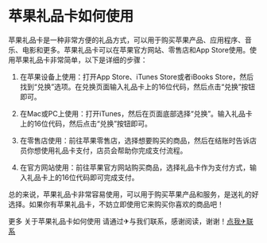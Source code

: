 # 苹果礼品卡如何使用

苹果礼品卡是一种非常方便的礼品方式，可以用于购买苹果产品、应用程序、音乐、电影和更多。苹果礼品卡可以在苹果官方网站、零售店和App Store使用。使用苹果礼品卡非常简单，以下是详细的步骤：

1. 在苹果设备上使用：打开App Store、iTunes Store或者iBooks Store，然后找到“兑换”选项。在兑换页面输入礼品卡上的16位代码，然后点击“兑换”按钮即可。

2. 在Mac或PC上使用：打开iTunes，然后在页面底部选择“兑换”。输入礼品卡上的16位代码，然后点击“兑换”按钮即可。

3. 在零售店使用：前往苹果零售店，选择想要购买的商品，然后在结账时告诉店员你想使用礼品卡支付，店员会帮助你完成支付流程。

4. 在官方网站使用：前往苹果官方网站购买商品，选择礼品卡作为支付方式，输入礼品卡上的16位代码即可完成支付。

总的来说，苹果礼品卡非常容易使用，可以用于购买苹果产品和服务，是送礼的好选择。如果你有苹果礼品卡，不妨立即使用它来购买你喜欢的商品吧！

更多 关于苹果礼品卡如何使用 请通过✈与我们联系，感谢阅读，谢谢！[点我✈联系](https://sms.k02.cc)